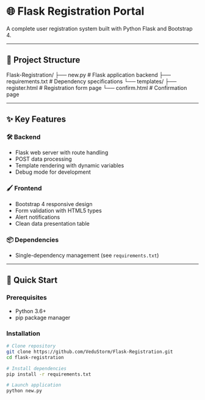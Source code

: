 # 🌐 Flask Registration Portal

A complete user registration system built with Python Flask and Bootstrap 4.

---

## 📂 Project Structure
Flask-Registration/
├── new.py # Flask application backend
├── requirements.txt # Dependency specifications
└── templates/
├── register.html # Registration form page
└── confirm.html # Confirmation page

---

## ✨ Key Features

### 🛠️ Backend
- Flask web server with route handling
- POST data processing
- Template rendering with dynamic variables
- Debug mode for development

### 🖌️ Frontend
- Bootstrap 4 responsive design
- Form validation with HTML5 types
- Alert notifications
- Clean data presentation table

### 📦 Dependencies
- Single-dependency management (see `requirements.txt`)

---

## 🚀 Quick Start

### Prerequisites
- Python 3.6+
- pip package manager

### Installation
```bash
# Clone repository
git clone https://github.com/VeduStorm/Flask-Registration.git
cd flask-registration

# Install dependencies
pip install -r requirements.txt

# Launch application
python new.py
